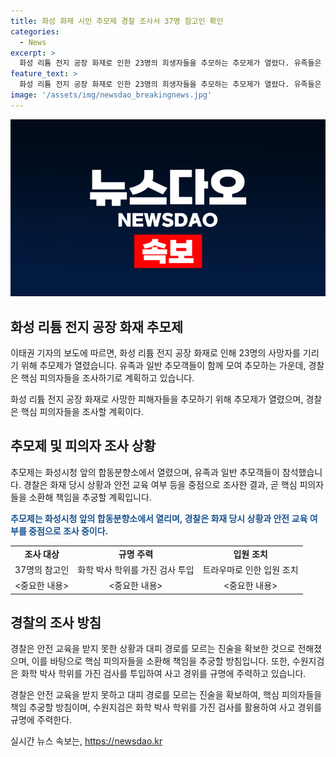 ```yaml
---
title: 화성 화재 시민 추모제 경찰 조사서 37명 참고인 확인
categories:
  - News
excerpt: >
  화성 리튬 전지 공장 화재로 인한 23명의 희생자들을 추모하는 추모제가 열렸다. 유족들은 아리셀에게 진심으로 피해 보상안을 요구하고, 경찰은 화재 당시의 상황과 안전 교육 여부를 조사 중이다. 또한 핵심 피의자들을 소환해 책임을 추궁하고, 수원지검은 화학 전문가 검사를 투입하여 사고 경위를 규명하고 있다. 추가로, 화재 당시 대피한 직원 중 한 명이 트라우마로 인해 입원 조치를 받았다.
feature_text: >
  화성 리튬 전지 공장 화재로 인한 23명의 희생자들을 추모하는 추모제가 열렸다. 유족들은 아리셀에게 진심으로 피해 보상안을 요구하고, 경찰은 화재 당시의 상황과 안전 교육 여부를 조사 중이다. 또한 핵심 피의자들을 소환해 책임을 추궁하고, 수원지검은 화학 전문가 검사를 투입하여 사고 경위를 규명하고 있다. 추가로, 화재 당시 대피한 직원 중 한 명이 트라우마로 인해 입원 조치를 받았다.
image: '/assets/img/newsdao_breakingnews.jpg'
---
```


<p><img src="/assets/img/newsdao_breakingnews.jpg" alt="bookingtag 속보" /></p>

<h2 data-ke-size="size26">화성 리튬 전지 공장 화재 추모제</h2>

<p>이태권 기자의 보도에 따르면, 화성 리튬 전지 공장 화재로 인해 23명의 사망자를 기리기 위해 추모제가 열렸습니다. 유족과 일반 추모객들이 함께 모여 추모하는 가운데, 경찰은 핵심 피의자들을 조사하기로 계획하고 있습니다.</p>

<p data-ke-size="size16">화성 리튬 전지 공장 화재로 사망한 피해자들을 추모하기 위해 추모제가 열렸으며, 경찰은 핵심 피의자들을 조사할 계획이다.</p>

<h2 data-ke-size="size24">추모제 및 피의자 조사 상황</h2>

<p>추모제는 화성시청 앞의 합동분향소에서 열렸으며, 유족과 일반 추모객들이 참석했습니다. 경찰은 화재 당시 상황과 안전 교육 여부 등을 중점으로 조사한 결과, 곧 핵심 피의자들을 소환해 책임을 추궁할 계획입니다.</p>

<p><b><span style="color: #1a5490;">추모제는 화성시청 앞의 합동분향소에서 열리며, 경찰은 화재 당시 상황과 안전 교육 여부를 중점으로 조사 중이다.</span></b></p>

<table>
    <tr>
        <td style="text-align: center; height: 17px;"><b>조사 대상</b></td>
        <td style="text-align: center; height: 17px;"><b>규명 주력</b></td>
        <td style="text-align: center; height: 17px;"><b>입원 조치</b></td>
    </tr>
    <tr>
        <td style="text-align: center; height: 17px;">37명의 참고인</td>
        <td style="text-align: center; height: 17px;">화학 박사 학위를 가진 검사 투입</td>
        <td style="text-align: center; height: 17px;">트라우마로 인한 입원 조치</td>
    </tr>
    <tr>
        <td style="text-align: center; height: 17px;"><중요한 내용></td>
        <td style="text-align: center; height: 17px;"><중요한 내용></td>
        <td style="text-align: center; height: 17px;"><중요한 내용></td>
    </tr>
</table>

<h2 data-ke-size="size24">경찰의 조사 방침</h2>

<p>경찰은 안전 교육을 받지 못한 상황과 대피 경로를 모르는 진술을 확보한 것으로 전해졌으며, 이를 바탕으로 핵심 피의자들을 소환해 책임을 추궁할 방침입니다. 또한, 수원지검은 화학 박사 학위를 가진 검사를 투입하여 사고 경위를 규명에 주력하고 있습니다.</p>

<p data-ke-size="size16">경찰은 안전 교육을 받지 못하고 대피 경로를 모르는 진술을 확보하여, 핵심 피의자들을 책임 추궁할 방침이며, 수원지검은 화학 박사 학위를 가진 검사를 활용하여 사고 경위를 규명에 주력한다.</p>
실시간 뉴스 속보는, <a href="https://newsdao.kr" rel="dofollow">https://newsdao.kr</a>


